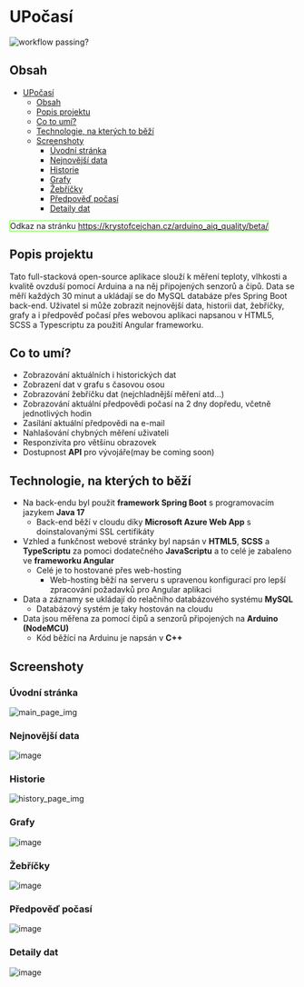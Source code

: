 # UPočasí
![workflow passing?](https://github.com/krystof-cejchan/Air-Data-Measurement/actions/workflows/master_airq-app.yml/badge.svg)

## Obsah
- [UPočasí](#upočasí)
  * [Obsah](#obsah)
  * [Popis projektu](#popis-projektu)
  * [Co to umí?](#co-to-umí)
  * [Technologie, na kterých to běží](#technologie-na-kterých-to-běží)
  * [Screenshoty](#screenshoty)
    + [Úvodní stránka](#úvodní-stránka)
    + [Nejnovější data](#nejnovější-data)
    + [Historie](#historie)
    + [Grafy](#grafy)
    + [Žebříčky](#žebříčky)
    + [Předpověď počasí](#předpověď-počasí)
    + [Detaily dat](#detaily-dat)

<span style="border:1px solid #59ff20">Odkaz na stránku https://krystofcejchan.cz/arduino_aiq_quality/beta/ </span>

## Popis projektu

Tato full-stacková open-source aplikace slouží k měření teploty, vlhkosti a kvalitě ovzduší pomocí Arduina a na něj
připojených senzorů a čipů. Data se měří každých 30 minut a ukládají se do MySQL databáze přes Spring Boot back-end.
Uživatel si může zobrazit nejnovější data, historii dat, žebříčky, grafy a i předpověď počasí přes webovou aplikaci
napsanou v HTML5, SCSS a Typescriptu za použití Angular frameworku.

## Co to umí?

- Zobrazování aktuálních i historických dat
- Zobrazení dat v grafu s časovou osou
- Zobrazování žebříčku dat (nejchladnější měření atd...)
- Zobrazování aktuální předpovědi počasí na 2 dny dopředu, včetně jednotlivých hodin
- Zasílání aktuální předpovědi na e-mail
- Nahlašování chybných měření uživateli
- Responzivita pro většinu obrazovek
- Dostupnost **API** pro vývojáře(may be coming soon)

## Technologie, na kterých to běží

- Na back-endu byl použit **framework Spring Boot** s programovacím jazykem **Java 17**
  - Back-end běží v cloudu díky **Microsoft Azure Web App** s doinstalovanými SSL certifikáty
- Vzhled a funkčnost webové stránky byl napsán v **HTML5**, **SCSS** a **TypeScriptu** za pomoci dodatečného **JavaScriptu** a
  to celé je zabaleno ve **frameworku Angular**
  - Celé je to hostované přes web-hosting
    - Web-hosting běží na serveru s upravenou konfigurací pro lepší zpracování požadavků pro Angular aplikaci
- Data a záznamy se ukládají do relačního databázového systému **MySQL**
  - Databázový systém je taky hostován na cloudu
- Data jsou měřena za pomocí čipů a senzorů připojených na **Arduino (NodeMCU)**
  - Kód běžící na Arduinu je napsán v **C++**

## Screenshoty
### Úvodní stránka
![main_page_img](https://user-images.githubusercontent.com/40124530/222465453-caf85467-4b7b-4c4e-a6b5-b8977748a1fa.png)

### Nejnovější data
![image](https://user-images.githubusercontent.com/40124530/222467797-1f0b8ecf-cf9f-43aa-a2f6-53b0f16a83e9.png)

### Historie
![history_page_img](https://user-images.githubusercontent.com/40124530/222465847-4225f37b-1a23-41b6-ad46-a0d0d4fffa19.png)

### Grafy
![image](https://user-images.githubusercontent.com/40124530/222468061-aaefe3ab-0005-40d1-bbf3-6e52f0625557.png)

### Žebříčky
![image](https://user-images.githubusercontent.com/40124530/222466122-d938f806-97a1-45be-adcc-1944b94659df.png)

### Předpověď počasí
![image](https://user-images.githubusercontent.com/40124530/222466376-4147e19e-fac6-497b-8e25-54a42a75b885.png)

### Detaily dat
![image](https://user-images.githubusercontent.com/40124530/222467129-81644761-649c-46cb-a2d8-58a795702545.png)